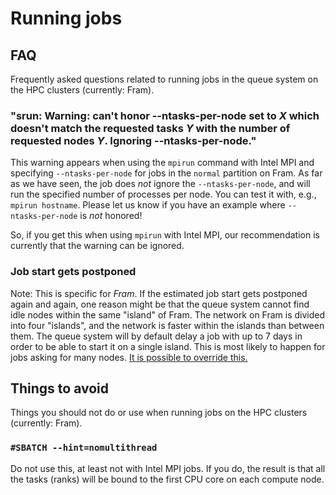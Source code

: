 # Running jobs

## FAQ

Frequently asked questions related to running jobs in the queue system on the
HPC clusters (currently: Fram).

### "srun: Warning: can't honor --ntasks-per-node set to _X_ which doesn't match the requested tasks _Y_ with the number of requested nodes _Y_. Ignoring --ntasks-per-node."
This warning appears when using the `mpirun` command with Intel MPI and
specifying `--ntasks-per-node` for jobs in the `normal` partition on Fram.  As
far as we have seen, the job does *not* ignore the `--ntasks-per-node`, and
will run the specified number of processes per node.  You can test it with,
e.g., `mpirun hostname`.  Please let us know if you have an example where
`--ntasks-per-node` is *not* honored!

So, if you get this when using `mpirun` with Intel MPI, our recommendation is
currently that the warning can be ignored.

### Job start gets postponed
Note: This is specific for *Fram*.  If the estimated job start gets
postponed again and again, one reason might be that the queue system
cannot find idle nodes within the same "island" of Fram.  The network
on Fram is divided into four "islands", and the network is faster
within the islands than between them.  The queue system will by
default delay a job with up to 7 days in order to be able to start it
on a single island.  This is most likely to happen for jobs asking for
many nodes.  [It is possible to override this.](../jobs/framjobplacement.md)

## Things to avoid

Things you should not do or use when running jobs on the HPC clusters
(currently: Fram).

### `#SBATCH --hint=nomultithread`
Do not use this, at least not with Intel MPI jobs.  If you do, the result is
that all the tasks (ranks) will be bound to the first CPU core on each compute
node.
